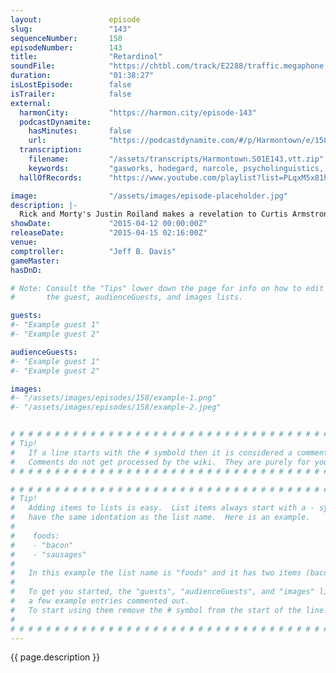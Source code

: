 ```yaml
---
layout:               episode
slug:                 "143"
sequenceNumber:       158
episodeNumber:        143
title:                "Retardinol"
soundFile:            "https://chtbl.com/track/E2288/traffic.megaphone.fm/STA2125009876.mp3?updated=1562016830"
duration:             "01:38:27"
isLostEpisode:        false
isTrailer:            false
external:
  harmonCity:         "https://harmon.city/episode-143"
  podcastDynamite:
    hasMinutes:       false
    url:              "https://podcastdynamite.com/#/p/Harmontown/e/158/143"
  transcription:
    filename:         "/assets/transcripts/Harmontown.S01E143.vtt.zip"
    keywords:         "gasworks, hodegard, narcole, psycholinguistics, retardinal, sociolinguistics, t-k, doritos, reiland, turrets, misspoke, painkillers, reincarnated, honda, spaguli, cooks, gyllenhaal, hemorrhoid, gifted, gosling, specialist, are-, dorm, lymph, triangles"
  hallOfRecords:      "https://www.youtube.com/playlist?list=PLqxM5x81hNOY-W2CUyR-hF5wngNVHf7Is"

image:                "/assets/images/episode-placeholder.jpg"
description: |-
  Rick and Morty's Justin Roiland makes a revelation to Curtis Armstrong. Harmon longs for the cold war and its Shadow Run, not Shadow Picnic! Brought to you by Doritos and Honda!
showDate:             "2015-04-12 00:00:00Z"
releaseDate:          "2015-04-15 02:16:00Z"
venue:                
comptroller:          "Jeff B. Davis"
gameMaster:           
hasDnD:               

# Note: Consult the "Tips" lower down the page for info on how to edit
#       the guest, audienceGuests, and images lists.

guests:
#- "Example guest 1"
#- "Example guest 2"

audienceGuests:
#- "Example guest 1"
#- "Example guest 2"

images:
#- "/assets/images/episodes/158/example-1.png"
#- "/assets/images/episodes/158/example-2.jpeg"


# # # # # # # # # # # # # # # # # # # # # # # # # # # # # # # # # # # # # # # # # # # # #
# Tip!
#   If a line starts with the # symbold then it is considered a comment.
#   Comments do not get processed by the wiki.  They are purely for your information.
# # # # # # # # # # # # # # # # # # # # # # # # # # # # # # # # # # # # # # # # # # # # #

# # # # # # # # # # # # # # # # # # # # # # # # # # # # # # # # # # # # # # # # # # # # #
# Tip!
#   Adding items to lists is easy.  List items always start with a - symbol and have
#   have the same identation as the list name.  Here is an example.
#
#    foods:
#    - "bacon"
#    - "sausages"
#
#   In this example the list name is "foods" and it has two items (bacon, and sausages).
#
#   To get you started, the "guests", "audienceGuests", and "images" lists below have
#   a few example entries commented out.
#   To start using them remove the # symbol from the start of the line.
#
# # # # # # # # # # # # # # # # # # # # # # # # # # # # # # # # # # # # # # # # # # # # #
---
```


<!-- The episode description will be rendered here -->
{{ page.description }}

<!-- Add your content BELOW here -->
<!-- vvvvvvvvvvvvvvvvvvvvvvvvvvv -->




<!-- ^^^^^^^^^^^^^^^^^^^^^^^^^^^ -->
<!-- Add your content ABOVE here -->

<!-- The episode gallery will be rendered here -->